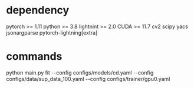 # dependency

pytorch >= 1.11
python >= 3.8
lightnint >= 2.0
CUDA >= 11.7
cv2 
scipy
yacs
jsonargparse
pytorch-lightning[extra]

# commands
python main.py fit --config configs/models/cd.yaml --config configs/data/sup_data_100.yaml --config configs/trainer/gpu0.yaml
